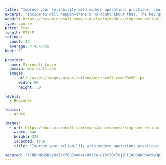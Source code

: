 ```yaml
---
title: "Improve your reliability with modern operations practices: Learning from failure"
excerpt: "Incidents will happen—there’s no doubt about that. The key question is whether you will treat them as a learning opportunity to make your operations practice better or just as a loss of time, money, and reputation. Learn the practice and the Azure tools that can help level up your operations practice by learning from failure."
webUrl: https://docs.microsoft.com/en-us/learn/modules/improve-reliability-failure/
type: course
price: Free
length: PT34M
ratings:
  count: 22
  average: 4.4545455
heat: 51

provider:
  name: Microsoft Learn
  domain: microsoft.com
  images:
    - url: /assets/images/organizations/microsoft.com-50x50.jpg
      width: 50
      height: 50

levels:
  - Beginner

topics:
  - Azure

images:
  - url: https://docs.microsoft.com/learn/achievements/improve-reliability-failure-social.png
    width: 640
    height: 320
    isCached: true
    title: "Improve your reliability with modern operations practices: Learning from failure"

secured: "Y7NBnm1w5Boz8sZkKYBBEvAK4sx09JY4+cYsr3BK7ojjEt1K0OgKP94c9wQp3Qqzg8dGbBydoMdYVuG3/GOHKLQwjvnbFXLRT8cJSNu72gJdTE5H1QsM/a12bjivrllM2ry+yb3JKtScFjdufi/AbOqmKZXPMbTYtYHdXRX+zRqdTJgngpuev50dWmsw25QcqJDvjGHtZ75L1iG5lqWg4gmRpkg0NExspwarCVEZKu36ZPVaYgpG1Bk0KbYagCCWTrOWNGikELK37lfk4vt8TT5XYMAgSEblO9W/atYRcUIjX5NhgiZrY8DXpHFNZ6nM5pm/d58NPZJjZmNKiEX0npZFaEiOmTyDYmw/VLiBbofTEYe3FDjGHPrAySoyIwHqnLNKNEEXjkpEn/+7EYtZxw==;/XvVByfOnMZQBJcxGWE3mw=="
---
```


